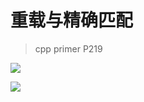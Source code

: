 # 重载与精确匹配

>  cpp primer P219

![](https://blogp.oss-cn-hangzhou.aliyuncs.com/img/20200422152301.png?x-oss-process=style/blog) 

![](https://blogp.oss-cn-hangzhou.aliyuncs.com/img/20200422152835.png?x-oss-process=style/blog)